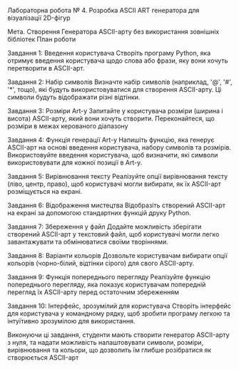Лабораторна робота № 4. Розробка ASCII ART генератора для візуалізації 2D-фігур 

Мета. Створення Генератора ASCII-арту без використання зовнішніх бібліотек
План роботи

Завдання 1: Введення користувача
Створіть програму Python, яка отримує введення користувача щодо слова або фрази, яку вони хочуть перетворити в ASCII-арт.

Завдання 2: Набір символів
Визначте набір символів (наприклад, '@', '#', '*', тощо), які будуть використовуватися для створення ASCII-арту. Ці символи будуть відображати різні відтінки.

Завдання 3: Розміри Art-у
Запитайте у користувача розміри (ширина і висота) ASCII-арту, який вони хочуть створити. Переконайтеся, що розміри в межах керованого діапазону

Завдання 4: Функція генерації Art-у
Напишіть функцію, яка генерує ASCII-арт на основі введення користувача, набору символів та розмірів. Використовуйте введення користувача, щоб визначити, які символи використовувати для кожної позиції в Art-у.

Завдання 5: Вирівнювання тексту
Реалізуйте опції вирівнювання тексту (ліво, центр, право), щоб користувачі могли вибирати, як їх ASCII-арт розміщується на екрані.

Завдання 6: Відображення мистецтва
Відобразіть створений ASCII-арт на екрані за допомогою стандартних функцій друку Python.

Завдання 7: Збереження у файл
Додайте можливість зберігати створений ASCII-арт у текстовий файл, щоб користувачі могли легко завантажувати та обмінюватися своїми творіннями.

Завдання 8: Варіанти кольорів
Дозвольте користувачам вибирати опції кольорів (чорно-білий, відтінки сірого) для свого ASCII-арту.

Завдання 9: Функція попереднього перегляду
Реалізуйте функцію попереднього перегляду, яка показує користувачам попередній перегляд їх ASCII-арту перед остаточним збереженням

Завдання 10: Інтерфейс, зрозумілий для користувача
Створіть інтерфейс для користувача у командному рядку, щоб зробити програму легкою та інтуїтивно зрозумілою для використання.

Виконуючи ці завдання, студенти мають створити генератор ASCII-арту з нуля, та надати можливість налаштовувати символи, розміри, вирівнювання та кольори, що дозволить їм глибше розібратися як створюється ASCII-арт